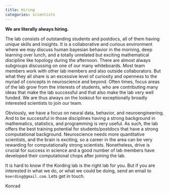 ```yaml
---
title: Hiring
categories: scientists
---
```


**We are literally always hiring.**

The lab consists of outstanding students and postdocs, all of them having unique skills and insights. It is a collaborative and curious environment where we may discuss human bayesian behavior in the morning, deep learning over lunch, and a totally unrelated but exciting mathematical discipline like topology during the afternoon. There are almost always subgroups discussing on one of our many whiteboards. Most team members work with other lab members and also outside collaborators. But what they all share is an excessive level of curiosity and openness to the myriad of concepts in neuroscience and beyond. Often times, focus areas of the lab grow from the interests of students, who are contributing many ideas that make the lab successful and that also make the lab very well funded. We are thus always on the lookout for exceptionally broadly interested scientists to join our team.

Obviously, we have a focus on neural data, behavior, and neuroengineering. And to be successful in those disciplines having a strong background in mathematics, statistics, and programming is very useful. As such, the lab offers the best training potential for students/postdocs that have a strong computational background. Neuroscience needs more quantitative scientists, and the brain is exciting, so a career in the area can be very rewarding for computationally strong scientists. Nonetheless, drive is crucial for success in science and a good number of lab members have developed their computational chops after joining the lab.

It is hard to know if the Kording lab is the right lab for you. But if you are interested in what we do, or what we could be doing, send an email to `koerding@gmail.com`. Lets get in touch.

Konrad
